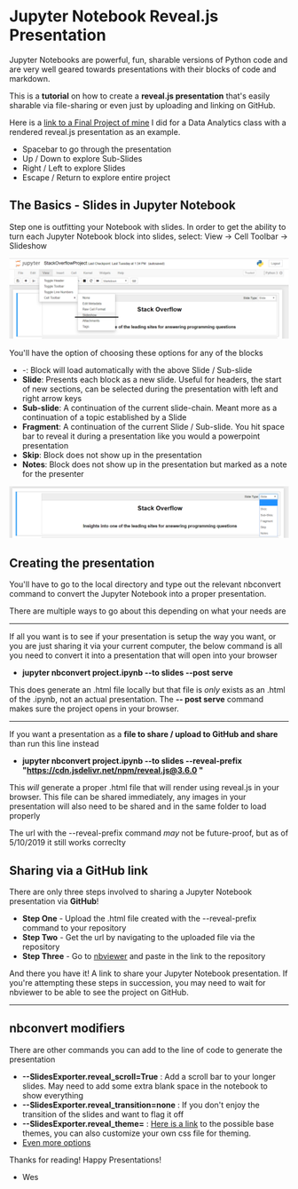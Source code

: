 # Jupyter Notebook Reveal.js Presentation

Jupyter Notebooks are powerful, fun, sharable versions of Python code and are very well geared towards presentations with their blocks of code and markdown.

This is a **tutorial** on how to create a **reveal.js presentation** that's easily sharable via file-sharing or even just by uploading and linking on GitHub.

Here is a [link to a Final Project of mine](https://nbviewer.jupyter.org/github/mwmcnall/SchoolProjects/blob/master/Data%20Analytics/StackOverflowProject.slides.html#/) I did for a Data Analytics class with a rendered reveal.js presentation as an example.
- Spacebar to go through the presentation
- Up / Down to explore Sub-Slides
- Right / Left to explore Slides
- Escape / Return to explore entire project

## The Basics - Slides in Jupyter Notebook

Step one is outfitting your Notebook with slides. In order to get the ability to turn each Jupyter Notebook block into slides, select:
View -> Cell Toolbar -> Slideshow

![](https://github.com/mwmcnall/SchoolProjects/blob/tuts/Tutorials/Jupyter%20Notebook%20Reveal.js%20presentation/step%201.png)

You'll have the option of choosing these options for any of the blocks

- -: Block will load automatically with the above Slide / Sub-slide
- **Slide**: Presents each block as a new slide. Useful for headers, the start of new sections, can be selected during the presentation with left and right arrow keys
- **Sub-slide**: A continuation of the current slide-chain. Meant more as a continuation of a topic established by a Slide
- **Fragment**: A continuation of the current Slide / Sub-slide. You hit space bar to reveal it during a presentation like you would a powerpoint presentation
- **Skip**: Block does not show up in the presentation
- **Notes**: Block does not show up in the presentation but marked as a note for the presenter

![](https://github.com/mwmcnall/SchoolProjects/blob/tuts/Tutorials/Jupyter%20Notebook%20Reveal.js%20presentation/select%20slide.png)

## Creating the presentation

You'll have to go to the local directory and type out the relevant nbconvert command to convert the Jupyter Notebook into a proper presentation.

There are multiple ways to go about this depending on what your needs are

***

If all you want is to see if your presentation is setup the way you want, or you are just sharing it via your current computer, the below command is all you need to convert it into a presentation that will open into your browser

  - **jupyter nbconvert project.ipynb --to slides --post serve**

This does generate an .html file locally but that file is *only* exists as an .html of the .ipynb, not an actual presentation. The **-- post serve** command makes sure the project opens in your browser.

***

If you want a presentation as a **file to share / upload to GitHub and share** than run this line instead

- **jupyter nbconvert project.ipynb --to slides --reveal-prefix "https://cdn.jsdelivr.net/npm/reveal.js@3.6.0 "**

This *will* generate a proper .html file that will render using reveal.js in your browser. This file can be shared immediately, any images in your presentation will also need to be shared and in the same folder to load properly

The url with the --reveal-prefix command *may* not be future-proof, but as of 5/10/2019 it still works correclty

## Sharing via a GitHub link

There are only three steps involved to sharing a Jupyter Notebook presentation via **GitHub**!

- **Step One** - Upload the .html file created with the --reveal-prefix command to your repository
- **Step Two** - Get the url by navigating to the uploaded file via the repository
- **Step Three** - Go to [nbviewer](https://nbviewer.jupyter.org/) and paste in the link to the repository

And there you have it! A link to share your Jupyter Notebook presentation. If you're attempting these steps in succession, you may need to wait for nbviewer to be able to see the project on GitHub.

***

## nbconvert modifiers

There are other commands you can add to the line of code to generate the presentation

- **--SlidesExporter.reveal_scroll=True** : Add a scroll bar to your longer slides. May need to add some extra blank space in the notebook to show everything
- **--SlidesExporter.reveal_transition=none** : If you don't enjoy the transition of the slides and want to flag it off
- **--SlidesExporter.reveal_theme=** : [Here is a link](https://github.com/hakimel/reveal.js/tree/master/css/theme) to the possible base themes, you can also customize your own css file for theming.
- [Even more options](https://nbconvert.readthedocs.io/en/latest/config_options.html)

Thanks for reading! Happy Presentations!

- Wes
